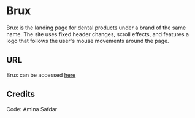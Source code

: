 # Brux
Brux is the landing page for dental products under a brand of the same name. The site uses fixed header changes, scroll effects, and features a logo that follows the user's mouse movements around the page.

## URL

Brux can be accessed [here](https://brux-107.superhi.com/)

## Credits

Code: Amina Safdar
